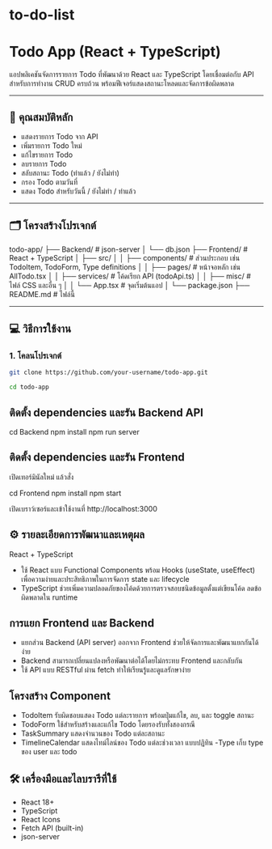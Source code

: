 # to-do-list

# Todo App (React + TypeScript)

แอปพลิเคชันจัดการรายการ Todo ที่พัฒนาด้วย React และ TypeScript โดยเชื่อมต่อกับ API สำหรับการทำงาน CRUD ครบถ้วน พร้อมฟีเจอร์แสดงสถานะโหลดและจัดการข้อผิดพลาด

---

## 📌 คุณสมบัติหลัก

- แสดงรายการ Todo จาก API
- เพิ่มรายการ Todo ใหม่
- แก้ไขรายการ Todo
- ลบรายการ Todo
- สลับสถานะ Todo (ทำแล้ว / ยังไม่ทำ)
- กรอง Todo ตามวันที่
- แสดง Todo สำหรับวันนี้ / ยังไม่ทำ / ทำแล้ว

---

## 🗂 โครงสร้างโปรเจกต์

todo-app/
├── Backend/ # json-server
│ └── db.json
├── Frontend/ # React + TypeScript
│ ├── src/
│ │ ├── components/ # ส่วนประกอบ เช่น TodoItem, TodoForm, Type definitions
│ │ ├── pages/ # หน้าจอหลัก เช่น AllTodo.tsx
│ │ ├── services/ # โค้ดเรียก API (todoApi.ts)
│ │ ├── misc/ # ไฟล์ CSS และอื่น ๆ
│ │ └── App.tsx # จุดเริ่มต้นแอป
│ └── package.json
├── README.md # ไฟล์นี้

---

## 💻 วิธีการใช้งาน

### 1. โคลนโปรเจกต์

```bash
git clone https://github.com/your-username/todo-app.git

cd todo-app
```

## ติดตั้ง dependencies และรัน Backend API

cd Backend
npm install
npm run server

## ติดตั้ง dependencies และรัน Frontend

เปิดเทอร์มินัลใหม่ แล้วสั่ง

cd Frontend
npm install
npm start

เปิดเบราว์เซอร์และเข้าใช้งานที่
http://localhost:3000

## ⚙️ รายละเอียดการพัฒนาและเหตุผล

React + TypeScript

- ใช้ React แบบ Functional Components พร้อม Hooks (useState, useEffect) เพื่อความง่ายและประสิทธิภาพในการจัดการ state และ lifecycle
- TypeScript ช่วยเพิ่มความปลอดภัยของโค้ดด้วยการตรวจสอบชนิดข้อมูลตั้งแต่เขียนโค้ด ลดข้อผิดพลาดใน runtime

## การแยก Frontend และ Backend

- แยกส่วน Backend (API server) ออกจาก Frontend ช่วยให้จัดการและพัฒนาแยกกันได้ง่าย
- Backend สามารถเปลี่ยนแปลงหรือพัฒนาต่อได้โดยไม่กระทบ Frontend และกลับกัน
- ใช้ API แบบ RESTful ผ่าน fetch ทำให้เรียนรู้และดูแลรักษาง่าย

## โครงสร้าง Component

- TodoItem รับผิดชอบแสดง Todo แต่ละรายการ พร้อมปุ่มแก้ไข, ลบ, และ toggle สถานะ
- TodoForm ใช้สำหรับสร้างและแก้ไข Todo โดยรองรับทั้งสองกรณี
- TaskSummary แสดงจำนวนของ Todo แต่ละสถานะ
- TimelineCalendar แสดงไทม์ไลน์ของ Todo แต่ละช่วงเวลา แบบปฏิทิน
  -Type เก็บ type ของ user และ todo

## 🛠️ เครื่องมือและไลบรารีที่ใช้

- React 18+
- TypeScript
- React Icons
- Fetch API (built-in)
- json-server
